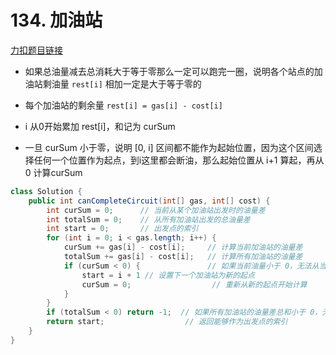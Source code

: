 # 134. 加油站

[力扣题目链接](https://leetcode.cn/problems/gas-station/description/)

+ 如果总油量减去总消耗大于等于零那么一定可以跑完一圈，说明各个站点的加油站剩油量 `rest[i]` 相加一定是大于等于零的

+ 每个加油站的剩余量 `rest[i] = gas[i] - cost[i]`

+ i 从0开始累加 rest[i]，和记为 curSum
+ 一旦 curSum 小于零，说明 [0, i] 区间都不能作为起始位置，因为这个区间选择任何一个位置作为起点，到i这里都会断油，那么起始位置从 i+1 算起，再从 0 计算curSum

```java
class Solution {
    public int canCompleteCircuit(int[] gas, int[] cost) {
        int curSum = 0;      // 当前从某个加油站出发时的油量差
        int totalSum = 0;    // 从所有加油站出发的总油量差
        int start = 0;       // 出发点的索引
        for (int i = 0; i < gas.length; i++) {
            curSum += gas[i] - cost[i];     // 计算当前加油站的油量差
            totalSum += gas[i] - cost[i];   // 计算所有加油站的油量差
            if (curSum < 0) {               // 如果当前油量小于 0，无法从当前出发
                start = i + 1 // 设置下一个加油站为新的起点
                curSum = 0;                  // 重新从新的起点开始计算
            }
        }
        if (totalSum < 0) return -1;  // 如果所有加油站的油量差总和小于 0，无法完成一圈
        return start;                  // 返回能够作为出发点的索引
    }
}
```

